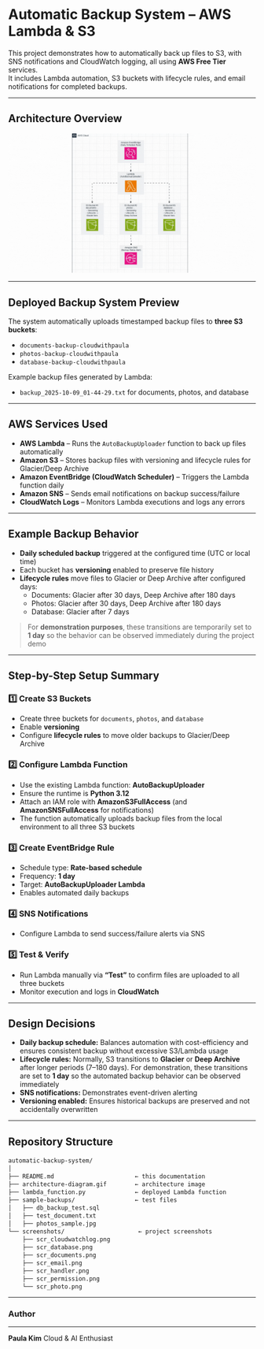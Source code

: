 # Automatic Backup System – AWS Lambda & S3

This project demonstrates how to automatically back up files to S3, with SNS notifications and CloudWatch logging, all using **AWS Free Tier** services.  
It includes Lambda automation, S3 buckets with lifecycle rules, and email notifications for completed backups.

---

## Architecture Overview

![Architecture Diagram](architecture-diagram.gif)

---

## Deployed Backup System Preview

The system automatically uploads timestamped backup files to **three S3 buckets**:  

- `documents-backup-cloudwithpaula`  
- `photos-backup-cloudwithpaula`  
- `database-backup-cloudwithpaula`  

Example backup files generated by Lambda:  
- `backup_2025-10-09_01-44-29.txt` for documents, photos, and database  

---

## AWS Services Used

- **AWS Lambda** – Runs the `AutoBackupUploader` function to back up files automatically  
- **Amazon S3** – Stores backup files with versioning and lifecycle rules for Glacier/Deep Archive  
- **Amazon EventBridge (CloudWatch Scheduler)** – Triggers the Lambda function daily  
- **Amazon SNS** – Sends email notifications on backup success/failure  
- **CloudWatch Logs** – Monitors Lambda executions and logs any errors  

---

## Example Backup Behavior

- **Daily scheduled backup** triggered at the configured time (UTC or local time)  
- Each bucket has **versioning** enabled to preserve file history  
- **Lifecycle rules** move files to Glacier or Deep Archive after configured days:  
  - Documents: Glacier after 30 days, Deep Archive after 180 days  
  - Photos: Glacier after 30 days, Deep Archive after 180 days  
  - Database: Glacier after 7 days  
> For **demonstration purposes**, these transitions are temporarily set to **1 day** so the behavior can be observed immediately during the project demo  

---

## Step-by-Step Setup Summary

### 1️⃣ Create S3 Buckets
- Create three buckets for `documents`, `photos`, and `database`  
- Enable **versioning**  
- Configure **lifecycle rules** to move older backups to Glacier/Deep Archive  

### 2️⃣ Configure Lambda Function
- Use the existing Lambda function: **AutoBackupUploader**  
- Ensure the runtime is **Python 3.12**  
- Attach an IAM role with **AmazonS3FullAccess** (and **AmazonSNSFullAccess** for notifications)
- The function automatically uploads backup files from the local environment to all three S3 buckets  


### 3️⃣ Create EventBridge Rule
- Schedule type: **Rate-based schedule**  
- Frequency: **1 day**  
- Target: **AutoBackupUploader Lambda**  
- Enables automated daily backups  

### 4️⃣ SNS Notifications
- Configure Lambda to send success/failure alerts via SNS

### 5️⃣ Test & Verify
- Run Lambda manually via **“Test”** to confirm files are uploaded to all three buckets  
- Monitor execution and logs in **CloudWatch**  

---

## Design Decisions

- **Daily backup schedule:** Balances automation with cost-efficiency and ensures consistent backup without excessive S3/Lambda usage  
- **Lifecycle rules:** Normally, S3 transitions to **Glacier** or **Deep Archive** after longer periods (7–180 days). For demonstration, these transitions are set to **1 day** so the automated backup behavior can be observed immediately  
- **SNS notifications:** Demonstrates event-driven alerting  
- **Versioning enabled:** Ensures historical backups are preserved and not accidentally overwritten  

---

## Repository Structure

```plaintext
automatic-backup-system/
│
├── README.md                       ← this documentation
├── architecture-diagram.gif        ← architecture image
├── lambda_function.py              ← deployed Lambda function
├── sample-backups/                 ← test files 
│   ├── db_backup_test.sql
│   ├── test_document.txt
│   ├── photos_sample.jpg
└── screenshots/                     ← project screenshots
    ├── scr_cloudwatchlog.png
    ├── scr_database.png
    ├── scr_documents.png
    ├── scr_email.png
    ├── scr_handler.png
    ├── scr_permission.png
    └── scr_photo.png
```
---
### Author 
---
**Paula Kim** 
Cloud & AI Enthusiast

